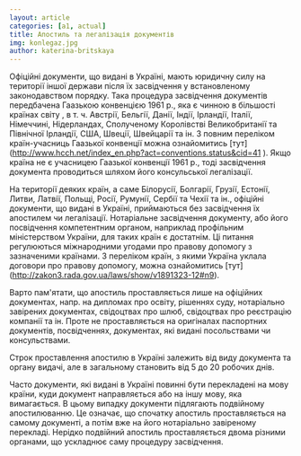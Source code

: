 ```yaml
---
layout: article
categories: [a1, actual]
title: Апостиль та легалізація документів
img: konlegaz.jpg
author: katerina-britskaya
---
```

Офіційні документи,  що видані в Україні, мають юридичну силу на території іншої держави після їх засвідчення у встановленому 
законодавством порядку. Така процедура засвідчення документів передбачена Гаазькою конвенцією 1961 р., яка є чинною в більшості 
країнах світу , в т. ч. Австрії, Бельгії, Данії, Індії, Ірландії, Італії, Німеччині, Нідерландах, Сполученому Королівстві 
Великобританії та Північної Ірландії, США, Швеції, Швейцарії та ін. З повним переліком країн-учасниць Гаазької конвенції можна 
ознайомитись [тут] (http://www.hcch.net/index_en.php?act=conventions.status&cid=41 ). Якщо країна не є учасницею Гаазької 
конвенції 1961 р., тоді засвідчення документа проводиться шляхом його консульської легалізації.

На території деяких країн, а саме Білорусії, Болгарії, Грузії, Естонії, Литви, Латвії, Польщі, Росії, Румунії, Сербії та Чехії 
та ін., офіційні документи, що видані в Україні, приймаються без засвідчення їх апостилем чи легалізації. Нотаріальне 
засвідчення документу, або його посвідчення компетентним органом, наприклад профільним міністерством України, для таких країн 
є достатнім. Ці питання регулюються міжнародними угодами про правову допомогу з зазначеними країнами. З переліком країн, з 
якими Україна уклала договори про правову допомогу, можна ознайомитись [тут] (http://zakon3.rada.gov.ua/laws/show/v1891323-12#n9). 

Варто пам'ятати, що апостиль проставляється лише на офіційних документах, напр. на дипломах про освіту, рішеннях суду, 
нотаріально завірених документах, свідоцтвах про шлюб, свідоцтвах про реєстрацію компанії та ін. Проте не проставляється 
на оригіналах паспортних документів, посвідченнях, документах, які видані посольствами чи консульствами.
	
Строк проставлення апостилю в Україні залежить від виду документа та органу видачі, але в загальному становить від 5 до 20 
робочих днів.
	
Часто документи, які видані в Україні повинні бути перекладені на мову країни, куди документ направляється або на іншу мову,
яка вимагається. В цьому випадку документи підлягають подвійному апостилюванню. Це означає, що спочатку апостиль 
проставляється на самому документі, а потім вже на його нотаріально завіреному перекладі. Нерідко подвійний апостиль 
проставляється двома різними органами, що ускладнює саму процедуру засвідчення.
	


